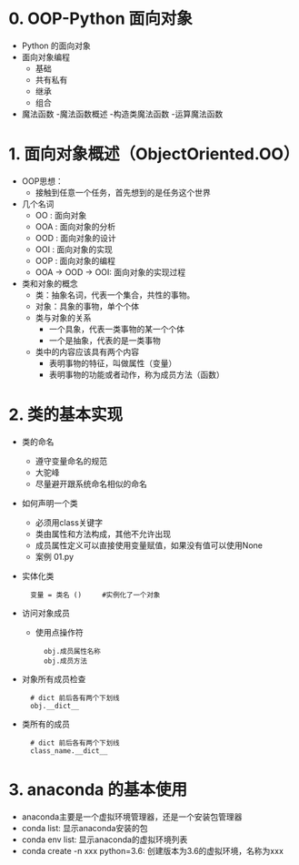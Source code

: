 # 0. OOP-Python 面向对象
- Python 的面向对象
- 面向对象编程
    - 基础
    - 共有私有
    - 继承
    - 组合
- 魔法函数
    -魔法函数概述
    -构造类魔法函数
    -运算魔法函数

# 1. 面向对象概述（ObjectOriented.OO）
- OOP思想：
    - 接触到任意一个任务，首先想到的是任务这个世界
- 几个名词
    - OO : 面向对象
    - OOA : 面向对象的分析
    - OOD : 面向对象的设计
    - OOI : 面向对象的实现
    - OOP : 面向对象的编程
    - OOA -> OOD -> OOI: 面向对象的实现过程
- 类和对象的概念
    - 类：抽象名词，代表一个集合，共性的事物。
    - 对象：具象的事物，单个个体
    - 类与对象的关系
        - 一个具象，代表一类事物的某一个个体
        - 一个是抽象，代表的是一类事物
    - 类中的内容应该具有两个内容
        - 表明事物的特征，叫做属性（变量）
        - 表明事物的功能或者动作，称为成员方法（函数）
        
# 2. 类的基本实现
- 类的命名
    - 遵守变量命名的规范
    - 大驼峰
    - 尽量避开跟系统命名相似的命名
- 如何声明一个类
    - 必须用class关键字
    - 类由属性和方法构成，其他不允许出现
    - 成员属性定义可以直接使用变量赋值，如果没有值可以使用None
    - 案例 01.py
- 实体化类
        
        变量 = 类名 ()     #实例化了一个对象
- 访问对象成员
    - 使用点操作符
            
            obj.成员属性名称
            obj.成员方法
- 对象所有成员检查

        # dict 前后各有两个下划线
        obj.__dict__
- 类所有的成员
        
        # dict 前后各有两个下划线
        class_name.__dict__            
           
    
# 3. anaconda 的基本使用
- anaconda主要是一个虚拟环境管理器，还是一个安装包管理器
- conda list: 显示anaconda安装的包
- conda env list: 显示anaconda的虚拟环境列表
- conda create -n xxx python=3.6: 创建版本为3.6的虚拟环境，名称为xxx
